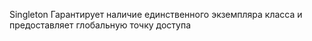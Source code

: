 Singleton
Гарантирует наличие единственного экземпляра класса и предоставляет глобальную точку доступа